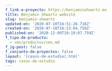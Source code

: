 ```yaml
---
f_link-a-proyecto: https://benjaminshwartz.mx
title: Benjamin Shwartz website
slug: benjamin-shwartz
updated-on: '2020-07-10T16:51:26.716Z'
created-on: '2020-07-10T16:23:04.759Z'
published-on: '2020-12-09T19:19:07.759Z'
f_tipo-de-producto:
  - cms/productos/cms.md
f_ig-post: false
f_conjunto-de-proyectos: false
layout: '[casos-de-estudio].html'
tags: casos-de-estudio
---
```



